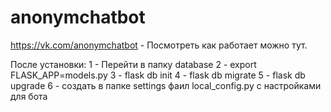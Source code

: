 # anonymchatbot
https://vk.com/anonymchatbot - Посмотреть как работает можно тут.

После установки:
1 - Перейти в папку database
2 - export FLASK_APP=models.py
3 - flask db init
4 - flask db migrate
5 - flask db upgrade
6 - создать в папке settings фаил local_config.py с настройками для бота
